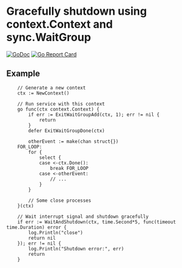 # Gracefully shutdown using context.Context and sync.WaitGroup

[![GoDoc](https://godoc.org/github.com/zhangpeihao/shutdown?status.svg)](https://godoc.org/github.com/zhangpeihao/shutdown)
[![Go Report Card](https://goreportcard.com/badge/github.com/zhangpeihao/shutdown)](https://goreportcard.com/report/github.com/zhangpeihao/shutdown)

## Example

```
	// Generate a new context
	ctx := NewContext()

	// Run service with this context
	go func(ctx context.Context) {
		if err := ExitWaitGroupAdd(ctx, 1); err != nil {
			return
		}
		defer ExitWaitGroupDone(ctx)

		otherEvent := make(chan struct{})
	FOR_LOOP:
		for {
			select {
			case <-ctx.Done():
				break FOR_LOOP
			case <-otherEvent:
				// ...
			}
		}
		
		// Some close processes
	}(ctx)

	// Wait interrupt signal and shutdown gracefully
	if err := WaitAndShutdown(ctx, time.Second*5, func(timeout time.Duration) error {
		log.Println("close")
		return nil
	}); err != nil {
		log.Println("Shutdown error:", err)
		return
	}
```